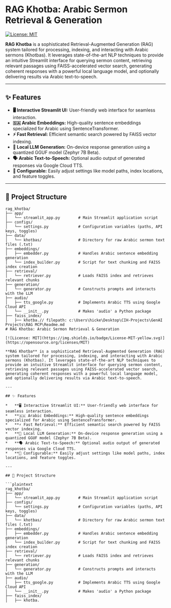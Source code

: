 # RAG Khotba: Arabic Sermon Retrieval & Generation

[![License: MIT](https://img.shields.io/badge/License-MIT-yellow.svg)](https://opensource.org/licenses/MIT)

**RAG Khotba** is a sophisticated Retrieval-Augmented Generation (RAG) system tailored for processing, indexing, and interacting with Arabic sermons (Khotbas). It leverages state-of-the-art NLP techniques to provide an intuitive Streamlit interface for querying sermon content, retrieving relevant passages using FAISS-accelerated vector search, generating coherent responses with a powerful local language model, and optionally delivering results via Arabic text-to-speech.

---

## ✨ Features

*   **🖥️ Interactive Streamlit UI:** User-friendly web interface for seamless interaction.
*   **🇸🇦 Arabic Embeddings:** High-quality sentence embeddings specialized for Arabic using SentenceTransformer.
*   **⚡ Fast Retrieval:** Efficient semantic search powered by FAISS vector indexing.
*   **🧠 Local LLM Generation:** On-device response generation using a quantized GGUF model (Zephyr 7B Beta).
*   **🗣️ Arabic Text-to-Speech:** Optional audio output of generated responses via Google Cloud TTS.
*   **🔧 Configurable:** Easily adjust settings like model paths, index locations, and feature toggles.

---

## 📂 Project Structure

```plaintext
rag_khotba/
├── app/
│   └── streamlit_app.py        # Main Streamlit application script
├── configs/
│   └── settings.py             # Configuration variables (paths, API keys, toggles)
├── data/
│   └── khotbas/                # Directory for raw Arabic sermon text files (.txt)
├── embeddings/
│   ├── embedder.py             # Handles Arabic sentence embedding generation
│   └── index_builder.py        # Script for text chunking and FAISS index creation
├── retrieval/
│   └── retriever.py            # Loads FAISS index and retrieves relevant chunks
├── generation/
│   └── generator.py            # Constructs prompts and interacts with the LLM
├── audio/
│   ├── tts_google.py           # Implements Arabic TTS using Google Cloud API
│   └── __init__.py             # Makes 'audio' a Python package
├── faiss_index/
│   ├── khotba.// filepath: c:\Users\hicke\Desktop\CIH-Projects\GenAI Projects\RAG MCP\Readme.md
# RAG Khotba: Arabic Sermon Retrieval & Generation

[![License: MIT](https://img.shields.io/badge/License-MIT-yellow.svg)](https://opensource.org/licenses/MIT)

**RAG Khotba** is a sophisticated Retrieval-Augmented Generation (RAG) system tailored for processing, indexing, and interacting with Arabic sermons (Khotbas). It leverages state-of-the-art NLP techniques to provide an intuitive Streamlit interface for querying sermon content, retrieving relevant passages using FAISS-accelerated vector search, generating coherent responses with a powerful local language model, and optionally delivering results via Arabic text-to-speech.

---

## ✨ Features

*   **🖥️ Interactive Streamlit UI:** User-friendly web interface for seamless interaction.
*   **🇸🇦 Arabic Embeddings:** High-quality sentence embeddings specialized for Arabic using SentenceTransformer.
*   **⚡ Fast Retrieval:** Efficient semantic search powered by FAISS vector indexing.
*   **🧠 Local LLM Generation:** On-device response generation using a quantized GGUF model (Zephyr 7B Beta).
*   **🗣️ Arabic Text-to-Speech:** Optional audio output of generated responses via Google Cloud TTS.
*   **🔧 Configurable:** Easily adjust settings like model paths, index locations, and feature toggles.

---

## 📂 Project Structure

```plaintext
rag_khotba/
├── app/
│   └── streamlit_app.py        # Main Streamlit application script
├── configs/
│   └── settings.py             # Configuration variables (paths, API keys, toggles)
├── data/
│   └── khotbas/                # Directory for raw Arabic sermon text files (.txt)
├── embeddings/
│   ├── embedder.py             # Handles Arabic sentence embedding generation
│   └── index_builder.py        # Script for text chunking and FAISS index creation
├── retrieval/
│   └── retriever.py            # Loads FAISS index and retrieves relevant chunks
├── generation/
│   └── generator.py            # Constructs prompts and interacts with the LLM
├── audio/
│   ├── tts_google.py           # Implements Arabic TTS using Google Cloud API
│   └── __init__.py             # Makes 'audio' a Python package
├── faiss_index/
│   ├── khotba.